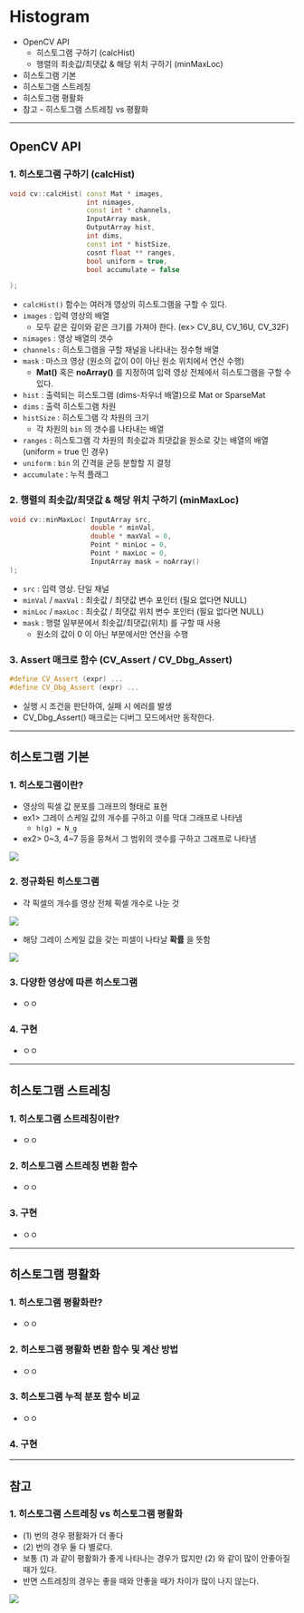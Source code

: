 # Histogram
  - OpenCV API
    - 히스토그램 구하기 (calcHist)
    - 행렬의 최솟값/최댓값 & 해당 위치 구하기 (minMaxLoc)
  - 히스토그램 기본
  - 히스토그램 스트레칭
  - 히스토그램 평활화
  - 참고 - 히스토그램 스트레칭 vs 평활화

---

## OpenCV API
  ### 1. 히스토그램 구하기 (calcHist)

  ```cpp
  void cv::calcHist( const Mat * images,
                     int nimages,
                     const int * channels,
                     InputArray mask,
                     OutputArray hist,
                     int dims,
                     const int * histSize,
                     cosnt float ** ranges,
                     bool uniform = true,
                     bool accumulate = false

  );
  ```

  - `calcHist()` 함수는 여러개 영상의 히스토그램을 구할 수 있다.
  - `images` : 입력 영상의 배열
    - 모두 같은 깊이와 같은 크기를 가져야 한다. (ex> CV_8U, CV_16U, CV_32F)
  - `nimages` : 영상 배열의 갯수
  - `channels` : 히스토그램을 구할 채널을 나타내는 정수형 배열
  - `mask` : 마스크 영상 (원소의 값이 0이 아닌 원소 위치에서 연산 수행)
    - __Mat()__ 혹은 __noArray()__ 를 지정하여 입력 영상 전체에서 히스토그램을 구할 수 있다.
  - `hist` : 출력되는 히스토그램 (dims-차우너 배열)으로 Mat or SparseMat
  - `dims` : 출력 히스토그램 차원
  - `histSize` : 히스토그램 각 차원의 크기
    - 각 차원의 `bin` 의 갯수를 나타내는 배열
  - `ranges` : 히스토그램 각 차원의 최솟값과 최댓값을 원소로 갖는 배열의 배열 (uniform = true 인 경우)
  - `uniform` : `bin` 의 간격을 균등 분할할 지 결정
  - `accumulate` : 누적 플래그

  ### 2. 행렬의 최솟값/최댓값 & 해당 위치 구하기 (minMaxLoc)

  ```cpp
  void cv::minMaxLoc( InputArray src,
                      double * minVal,
                      double * maxVal = 0,
                      Point * minLoc = 0,
                      Point * maxLoc = 0,
                      InputArray mask = noArray()
  );
  ```

  - `src` : 입력 영상. 단일 채널
  - `minVal` / `maxVal` : 최솟값 / 최댓값 변수 포인터 (필요 없다면 NULL)
  - `minLoc` / `maxLoc` : 최솟값 / 최댓값 위치 변수 포인터 (필요 없다면 NULL)
  - `mask` : 행렬 일부분에서 최솟값/최댓값(위치) 를 구할 때 사용
    - 원소의 값이 0 이 아닌 부분에서만 연산을 수행

  ### 3. Assert 매크로 함수 (CV_Assert / CV_Dbg_Assert)

  ```cpp
  #define CV_Assert (expr) ...
  #define CV_Dbg_Assert (expr) ...
  ```

  - 실행 시 조건을 판단하여, 실패 시 에러를 발생
  - CV_Dbg_Assert() 매크로는 디버그 모드에서만 동작한다.

---

## 히스토그램 기본
  ### 1. 히스토그램이란?
  - 영상의 픽셀 값 분포를 그래프의 형태로 표현
  - ex1> 그레이 스케일 값의 개수를 구하고 이를 막대 그래프로 나타냄
    - `h(g) = N_g`
  - ex2> 0~3, 4~7 등을 뭉쳐서 그 범위의 갯수를 구하고 그래프로 나타냄

  ![](https://github.com/Lee-KyungSeok/ComputerVision-Study/blob/master/Histogram/picture/histogram.png)

  ### 2. 정규화된 히스토그램
  - 각 픽셀의 개수를 영상 전체 픽셀 개수로 나눈 것

  ![](https://github.com/Lee-KyungSeok/ComputerVision-Study/blob/master/Histogram/picture/histogram1.png)

  - 해당 그레이 스케일 값을 갖는 피셀이 나타날 __확률__ 을 뜻함

  ![](https://github.com/Lee-KyungSeok/ComputerVision-Study/blob/master/Histogram/picture/histogram2.png)

  ### 3. 다양한 영상에 따른 히스토그램
  - ㅇㅇ

  ### 4. 구현
  - ㅇㅇ

---

## 히스토그램 스트레칭
  ### 1. 히스토그램 스트레칭이란?
  - ㅇㅇ

  ### 2. 히스토그램 스트레칭 변환 함수
  - ㅇㅇ

  ### 3. 구현
  - ㅇㅇ

---

## 히스토그램 평활화
  ### 1. 히스토그램 평활화란?
  - ㅇㅇ

  ### 2. 히스토그램 평활화 변환 함수 및 계산 방법
  - ㅇㅇ

  ### 3. 히스토그램 누적 분포 함수 비교
  - ㅇㅇ

  ### 4. 구현

---

## 참고
  ### 1. 히스토그램 스트레칭 vs 히스토그램 평활화
  - (1) 번의 경우 평활화가 더 좋다
  - (2) 번의 경우 둘 다 별로다.
  - 보통 (1) 과 같이 평활화가 좋게 나타나는 경우가 많지만 (2) 와 같이 많이 안좋아질 때가 있다.
  - 반면 스트레칭의 경우는 좋을 때와 안좋을 때가 차이가 많이 나지 않는다.

  ![](https://github.com/Lee-KyungSeok/ComputerVision-Study/blob/master/Histogram/picture/compare.png)
